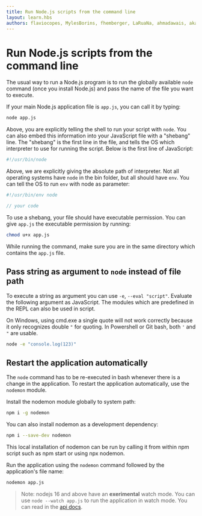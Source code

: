 ```yaml
---
title: Run Node.js scripts from the command line
layout: learn.hbs
authors: flaviocopes, MylesBorins, fhemberger, LaRuaNa, ahmadawais, akazyti
---
```


# Run Node.js scripts from the command line

The usual way to run a Node.js program is to run the globally available `node` command (once you install Node.js) and pass the name of the file you want to execute.

If your main Node.js application file is `app.js`, you can call it by typing:

```bash
node app.js
```

Above, you are explicitly telling the shell to run your script with `node`. You can also embed this information into your JavaScript file with a "shebang" line. The "shebang" is the first line in the file, and tells the OS which interpreter to use for running the script. Below is the first line of JavaScript:

```js
#!/usr/bin/node
```

Above, we are explicitly giving the absolute path of interpreter. Not all operating systems have `node` in the bin folder, but all should have `env`. You can tell the OS to run `env` with node as parameter:

```js
#!/usr/bin/env node

// your code
```

To use a shebang, your file should have executable permission. You can give `app.js` the executable permission by running:

```bash
chmod u+x app.js
```

While running the command, make sure you are in the same directory which contains the `app.js` file.

## Pass string as argument to `node` instead of file path

To execute a string as argument you can use `-e`, `--eval "script"`. Evaluate the following argument as JavaScript. The modules which are predefined in the REPL can also be used in script.

On Windows, using cmd.exe a single quote will not work correctly because it only recognizes double `"` for quoting. In Powershell or Git bash, both `'` and `"` are usable.

```bash
node -e "console.log(123)"
```

## Restart the application automatically

The `node` command has to be re-executed in bash whenever there is a change in the application. To restart the application automatically, use the `nodemon` module.

Install the nodemon module globally to system path:

```bash
npm i -g nodemon
```

You can also install nodemon as a development dependency:

```bash
npm i --save-dev nodemon
```

This local installation of nodemon can be run by calling it from within npm script such as npm start or using npx nodemon.

Run the application using the `nodemon` command followed by the application's file name:

```bash
nodemon app.js
```

> Note: nodejs 16 and above have an **exerimental** watch mode. You can use `node --watch app.js` to run the application in watch mode. You can read in the [api docs](https://nodejs.org/docs/latest-v18.x/api/cli.html#--watch).

